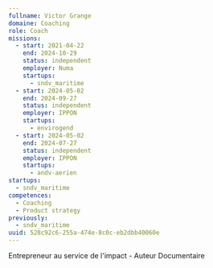 ```yaml
---
fullname: Victor Grange
domaine: Coaching
role: Coach
missions:
  - start: 2021-04-22
    end: 2024-10-29
    status: independent
    employer: Numa
    startups:
      - sndv_maritime
  - start: 2024-05-02
    end: 2024-09-27
    status: independent
    employer: IPPON
    startups:
      - envirogend
  - start: 2024-05-02
    end: 2024-07-27
    status: independent
    employer: IPPON
    startups:
      - andv-aerien
startups:
  - sndv_maritime
competences:
  - Coaching
  - Product strategy
previously:
  - sndv_maritime
uuid: 528c92c6-255a-474e-8c0c-eb2dbb40060e
---
```

Entrepreneur au service de l'impact - Auteur Documentaire